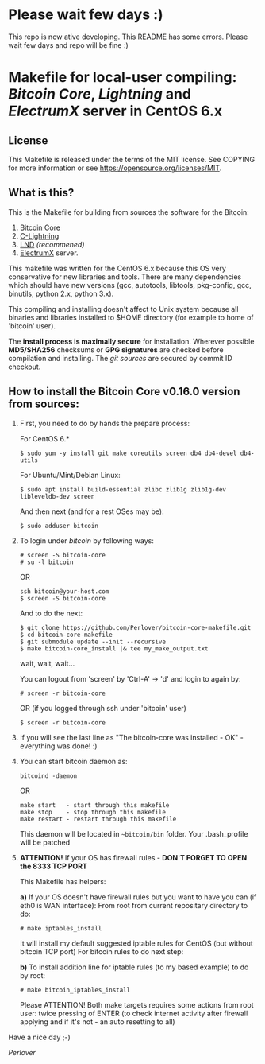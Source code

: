 # Please wait few days :)

This repo is now ative developing. This README has some errors. Please wait few days and repo will be fine :)

# Makefile for local-user compiling: *Bitcoin Core*, *Lightning* and *ElectrumX* server in CentOS 6.x

## License

This Makefile is released under the terms of the MIT license. See COPYING for
more information or see https://opensource.org/licenses/MIT.

## What is this?

This is the Makefile for building from sources the software for the Bitcoin:

1. [Bitcoin Core][bitcoin-core]
2. [C-Lightning][c-lightning]
3. [LND][lnd] *(recommened)*
4. [ElectrumX][electrumx] server.

This makefile was written for the CentOS 6.x because this OS very conservative
for new libraries and tools. There are many dependencies which should have new
versions (gcc, autotools, libtools, pkg-config, gcc, binutils, python 2.x,
python 3.x).

[bitcoin-core]: https://github.com/bitcoin/bitcoin "Bitcoin Core full-node"
[c-lightning]:  https://github.com/ElementsProject/lightning "Lightning node from BlockStream"
[lnd]:          https://github.com/lightningnetwork/lnd "Lightning node from Lightning Labs"
[electrumx]:    https://github.com/kyuupichan/electrumx "Alternative Electrum server"

This compiling and installing doesn't affect to Unix system because all binaries
and libraries installed to $HOME directory (for example to home of 'bitcoin'
user).

The **install process is maximally secure** for installation. Wherever possible
**MD5/SHA256** checksums or **GPG signatures** are checked before compilation and
installing. The *git sources* are secured by commit ID checkout.

## How to install the Bitcoin Core v0.16.0 version from sources:

1.  First, you need to do by hands the prepare process:

    For CentOS 6.*

        $ sudo yum -y install git make coreutils screen db4 db4-devel db4-utils

    For Ubuntu/Mint/Debian Linux:

        $ sudo apt install build-essential zlibc zlib1g zlib1g-dev libleveldb-dev screen

    And then next (and for a rest OSes may be):

        $ sudo adduser bitcoin

2.  To login under *bitcoin* by following ways:

        # screen -S bitcoin-core
        # su -l bitcoin

    OR

        ssh bitcoin@your-host.com
        $ screen -S bitcoin-core

    And to do the next:

        $ git clone https://github.com/Perlover/bitcoin-core-makefile.git
        $ cd bitcoin-core-makefile
        $ git submodule update --init --recursive
        $ make bitcoin-core_install |& tee my_make_output.txt

    wait, wait, wait...

    You can logout from 'screen' by 'Ctrl-A' -> 'd' and login to again by:

        # screen -r bitcoin-core

    OR (if you logged through ssh under 'bitcoin' user)

        $ screen -r bitcoin-core

3.  If you will see the last line as "The bitcoin-core was installed - OK" - everything was done! :)

4.  You can start bitcoin daemon as:

        bitcoind -daemon

    OR

        make start   - start through this makefile
        make stop    - stop through this makefile
        make restart - restart through this makefile

    This daemon will be located in `~bitcoin/bin` folder. Your .bash_profile will be patched

5.  **ATTENTION!** If your OS has firewall rules - **DON'T FORGET TO OPEN the 8333 TCP PORT**

    This Makefile has helpers:

    **a)** If your OS doesn't have firewall rules but you want to have you can (if
    eth0 is WAN interface):
    From root from current repositary directory to do:

        # make iptables_install

    It will install my default suggested iptable rules for CentOS (but
    without bitcoin TCP port) For bitcoin rules to do next step:

    **b)** To install addition line for iptable rules (to my based example) to do by root:

        # make bitcoin_iptables_install

    Please ATTENTION! Both make targets requires some actions from root user:
    twice pressing of ENTER (to check internet activity after firewall
    applying and if it's not - an auto resetting to all)

Have a nice day ;-)

*Perlover*
